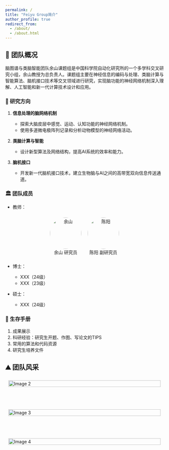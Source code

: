```yaml
---
permalink: /
title: "Feiyu Group简介"
author_profile: true
redirect_from: 
  - /about/
  - /about.html
---
```


## 🎯 团队概况

脑图谱与类脑智能团队余山课题组是中国科学院自动化研究所的一个多学科交叉研究小组，余山教授为总负责人。课题组主要在神经信息的编码与处理、类脑计算与智能算法、脑机接口技术等交叉领域进行研究，实现脑功能的神经网络机制深入理解、人工智能和新一代计算技术设计和应用。

### 🚀 研究方向

1. **信息处理的脑网络机制**
   - 探索大脑皮层中感觉、运动、认知功能的神经网络机制。
   - 使用多道微电极阵列记录和分析动物模型的神经网络活动。

2. **类脑计算与智能**
   - 设计新型算法及网络结构，提高AI系统的效率和能力。

3. **脑机接口**
   - 开发新一代脑机接口技术，建立生物脑与AI之间的高带宽双向信息传送通道。

### 🏛️ 团队成员

* 教师：

<div style="display: flex; justify-content: center; align-items: center; flex-wrap: wrap;">
  <div style="text-align: center; margin: 10px;">
    <img src="{{ "/images/shan.png" | prepend: base_path }}" alt="余山" width="100" style="border-radius: 50%;"><br>
    余山 研究员
  </div>
  <div style="text-align: center; margin: 10px;">
    <img src="{{ "/images/chen.png" | prepend: base_path }}" alt="陈阳" width="100" style="border-radius: 50%;"><br>
    陈阳 副研究员
  </div>
</div>

* 博士：
  * XXX（24级）
  * XXX（23级）

* 硕士：
  * XXX（24级）


### 🚩 生存手册

1. 成果展示
2. 科研经验：研究生开题、作图、写论文的TIPS
3. 常用的算法和代码资源
4. 研究生培养文件

## ⛰️ 团队风采

<div style="display: flex; flex-wrap: wrap; justify-content: space-around; align-items: flex-start; gap: 20px;">
  <div style="flex: 1 1 300px; margin: 10px;">
    <img src="{{ "/images/tuandui2.jpg" | prepend: base_path }}" alt="Image 2" style="width: 100%; display: block; height: auto;"><br>
    <p style="text-align: center;"></p>
  </div>
  <div style="flex: 1 1 300px; margin: 10px;">
    <img src="{{ "/images/tuandui3.jpg" | prepend: base_path }}" alt="Image 3" style="width: 100%; display: block; height: auto;"><br>
    <p style="text-align: center;"></p>
  </div>
  <div style="flex: 1 1 300px; margin: 10px;">
    <img src="{{ "/images/tuandui4.jpg" | prepend: base_path }}" alt="Image 4" style="width: 100%; display: block; height: auto;"><br>
    <p style="text-align: center;"></p>
  </div>
</div>
